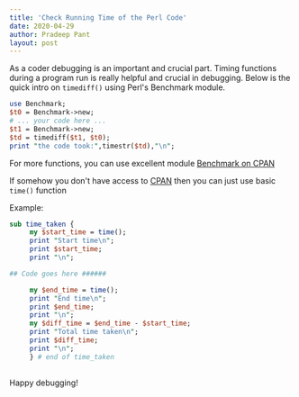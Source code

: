 ```yaml
---
title: 'Check Running Time of the Perl Code'
date: 2020-04-29
author: Pradeep Pant
layout: post
---
```


As a coder debugging is an important and crucial part. Timing functions during a program run is really helpful and crucial in debugging. Below is the quick intro on ````timediff()```` using Perl's Benchmark module. 

````perl
use Benchmark;
$t0 = Benchmark->new;
# ... your code here ...
$t1 = Benchmark->new;
$td = timediff($t1, $t0);
print "the code took:",timestr($td),"\n";
````

For more functions, you can use excellent module [Benchmark on CPAN](https://metacpan.org/pod/Benchmark)


If somehow you don't have access to [CPAN](https://www.cpan.org/) then you can just use basic 
```` time() ```` 
function

Example:

````perl
sub time_taken {
     my $start_time = time();
     print "Start time\n";
     print $start_time;
     print "\n";

## Code goes here ######

     my $end_time = time();
     print "End time\n";
     print $end_time;
     print "\n";
     my $diff_time = $end_time - $start_time;
     print "Total time taken\n";
     print $diff_time;
     print "\n";
     } # end of time_taken
	 
````

Happy debugging!